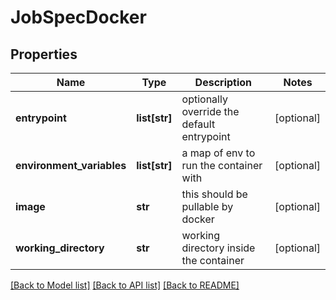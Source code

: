 # JobSpecDocker

## Properties
Name | Type | Description | Notes
------------ | ------------- | ------------- | -------------
**entrypoint** | **list[str]** | optionally override the default entrypoint | [optional]
**environment_variables** | **list[str]** | a map of env to run the container with | [optional]
**image** | **str** | this should be pullable by docker | [optional]
**working_directory** | **str** | working directory inside the container | [optional]

[[Back to Model list]](../README.md#documentation-for-models) [[Back to API list]](../README.md#documentation-for-api-endpoints) [[Back to README]](../README.md)

